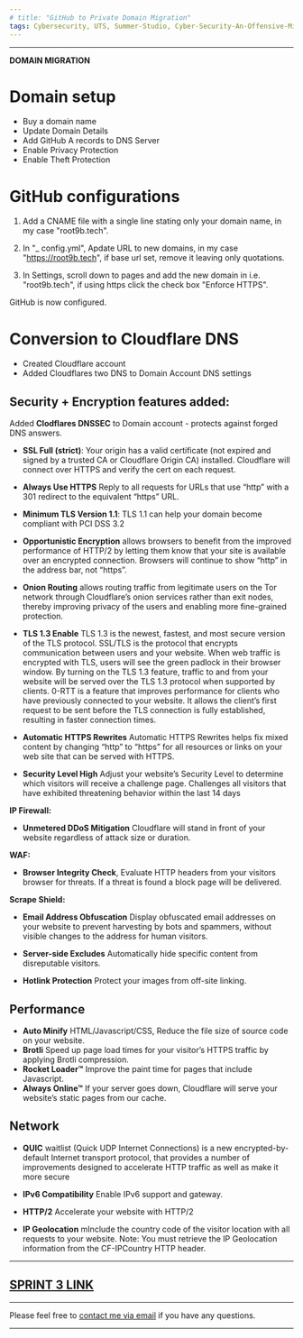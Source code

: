 ```yaml
---
# title: "GitHub to Private Domain Migration"
tags: Cybersecurity, UTS, Summer-Studio, Cyber-Security-An-Offensive-Mindset, Domain-Migration
---
```

___
**DOMAIN MIGRATION**

# Domain setup
  - Buy a domain name
  - Update Domain Details
  - Add GitHub A records to DNS Server
  - Enable Privacy Protection
  - Enable Theft Protection

# GitHub configurations
  1) Add a CNAME file with a single line stating only your domain name, in my case "root9b.tech".
  
  2) In "_ config.yml", Apdate URL to new domains, in my case "https://root9b.tech", if base url set, remove it leaving only quotations.
  
  3) In Settings, scroll down to pages and add the new domain in i.e. "root9b.tech", if using https click the check box "Enforce HTTPS".
  
GitHub is now configured.


# Conversion to Cloudflare DNS
  - Created Cloudflare account
  - Added Cloudflares two DNS to Domain Account DNS settings

## Security + Encryption features added:
Added **Clodflares DNSSEC** to Domain account - protects against forged DNS answers.

  - **SSL Full (strict)**: Your origin has a valid certificate (not expired and signed by a trusted CA or Cloudflare Origin CA) installed. Cloudflare will connect over HTTPS and verify the cert on each request.

  - **Always Use HTTPS** Reply to all requests for URLs that use “http” with a 301 redirect to the equivalent “https” URL.

  - **Minimum TLS Version 1.1**: TLS 1.1 can help your domain become compliant with PCI DSS 3.2

  - **Opportunistic Encryption** allows browsers to benefit from the improved performance of HTTP/2 by letting them know that your site is available over an encrypted connection. Browsers will continue to show “http” in the address bar, not “https”.

  - **Onion Routing** allows routing traffic from legitimate users on the Tor network through Cloudflare’s onion services rather than exit nodes, thereby improving privacy of the users and enabling more fine-grained protection.

  - **TLS 1.3 Enable** TLS 1.3 is the newest, fastest, and most secure version of the TLS protocol. SSL/TLS is the protocol that encrypts communication between users and your website. When web traffic is encrypted with TLS, users will see the green padlock in their browser window. By turning on the TLS 1.3 feature, traffic to and from your website will be served over the TLS 1.3 protocol when supported by clients. 0-RTT is a feature that improves performance for clients who have previously connected to your website. It allows the client’s first request to be sent before the TLS connection is fully established, resulting in faster connection times.

  - **Automatic HTTPS Rewrites** Automatic HTTPS Rewrites helps fix mixed content by changing “http” to “https” for all resources or links on your web site that can be served with HTTPS.

  - **Security Level High**
Adjust your website’s Security Level to determine which visitors will receive a challenge page. Challenges all visitors that have exhibited threatening behavior within the last 14 days

**IP Firewall:**
  - **Unmetered DDoS Mitigation** Cloudflare will stand in front of your website regardless of attack size or duration.

**WAF:**
  - **Browser Integrity Check**, Evaluate HTTP headers from your visitors browser for threats. If a threat is found a block page will be delivered.

**Scrape Shield:**
  - **Email Address Obfuscation** Display obfuscated email addresses on your website to prevent harvesting by bots and spammers, without visible changes to the address for human visitors.

  - **Server-side Excludes** Automatically hide specific content from disreputable visitors.

  - **Hotlink Protection** Protect your images from off-site linking.


## Performance
  - **Auto Minify** HTML/Javascript/CSS, Reduce the file size of source code on your website.
  - **Brotli** Speed up page load times for your visitor’s HTTPS traffic by applying Brotli compression.
  - **Rocket Loader™** Improve the paint time for pages that include Javascript.
  - **Always Online™** If your server goes down, Cloudflare will serve your website’s static pages from our cache.



## Network
  - **QUIC** waitlist (Quick UDP Internet Connections) is a new encrypted-by-default Internet transport protocol, that provides a number of improvements designed to accelerate HTTP traffic as well as make it more secure

  - **IPv6 Compatibility** Enable IPv6 support and gateway.

  - **HTTP/2** Accelerate your website with HTTP/2

  - **IP Geolocation** mInclude the country code of the visitor location with all requests to your website. Note: You must retrieve the IP Geolocation information from the CF-IPCountry HTTP header.

___

## [SPRINT 3 LINK](https://root9b.tech/2019/02/18/Sprint-3-Retrospective.html)

---
Please feel free to [contact me via email](mailto:mitchell.l.tuck@student.uts.edu.au) if you have any questions.

<!--more-->

---
